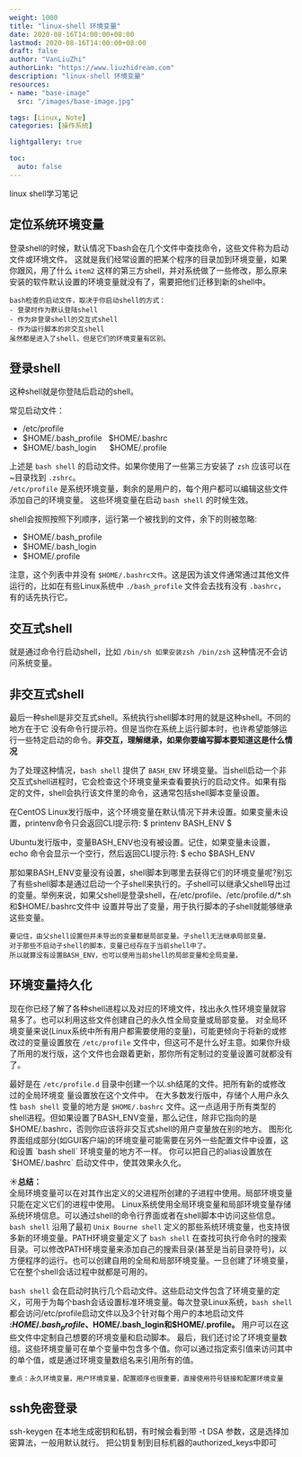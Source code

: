 ```yaml
---
weight: 1000
title: "linux-shell 环境变量"
date: 2020-08-16T14:00:00+08:00
lastmod: 2020-08-16T14:00:00+08:00
draft: false
author: "VanLiuZhi"
authorLink: "https://www.liuzhidream.com"
description: "linux-shell 环境变量"
resources:
- name: "base-image"
  src: "/images/base-image.jpg"

tags: [Linux, Note]
categories: [操作系统]

lightgallery: true

toc:
  auto: false
---
```


linux shell学习笔记

<!-- more -->

## 定位系统环境变量

登录shell的时候，默认情况下bash会在几个文件中查找命令，这些文件称为启动文件或环境文件。
这就是我们经常设置的把某个程序的目录加到环境变量，如果你跟风，用了什么 `item2` 这样的第三方shell，并对系统做了一些修改，那么原来安装的软件默认设置的环境变量就没有了，需要把他们迁移到新的shell中。

    bash检查的启动文件，取决于你启动shell的方式：
    - 登录时作为默认登陆shell
    - 作为非登录shell的交互式shell
    - 作为运行脚本的非交互shell
    虽然都是进入了shell，但是它们的环境变量有区别。

## 登录shell
这种shell就是你登陆后启动的shell。

常见启动文件：
- /etc/profile
- $HOME/.bash_profile&nbsp;&nbsp; $HOME/.bashrc
- $HOME/.bash_login&nbsp;&nbsp;&nbsp;&nbsp;&nbsp; $HOME/.profile

上述是 `bash shell` 的启动文件。如果你使用了一些第三方安装了 `zsh` 应该可以在~目录找到 `.zshrc`。<br/>
`/etc/profile` 是系统环境变量，剩余的是用户的，每个用户都可以编辑这些文件添加自己的环境变量。
这些环境变量在启动 `bash shell` 的时候生效。

shell会按照按照下列顺序，运行第一个被找到的文件，余下的则被忽略:
- $HOME/.bash_profile  
- $HOME/.bash_login
- $HOME/.profile

注意，这个列表中并没有 `$HOME/.bashrc文件`。这是因为该文件通常通过其他文件运行的，比如在有些Linux系统中 `./bash_profile` 文件会去找有没有 `.bashrc`，有的话先执行它。

## 交互式shell
就是通过命令行启动shell，比如 `/bin/sh 如果安装zsh /bin/zsh` 这种情况不会访问系统变量。

## 非交互式shell
最后一种shell是非交互式shell。系统执行shell脚本时用的就是这种shell。不同的地方在于它
没有命令行提示符。但是当你在系统上运行脚本时，也许希望能够运行一些特定启动的命令。**非交互，理解继承，如果你要编写脚本要知道这是什么情况**

为了处理这种情况，`bash shell` 提供了 `BASH_ENV` 环境变量。当shell启动一个非交互式shell进程时，它会检查这个环境变量来查看要执行的启动文件。如果有指定的文件，shell会执行该文件里的命令，这通常包括shell脚本变量设置。

在CentOS Linux发行版中，这个环境变量在默认情况下并未设置。如果变量未设置，printenv命令只会返回CLI提示符:
$ printenv BASH_ENV $

Ubuntu发行版中，变量BASH_ENV也没有被设置。记住，如果变量未设置，echo 命令会显示一个空行，然后返回CLI提示符:
$ echo $BASH_ENV

那如果BASH_ENV变量没有设置，shell脚本到哪里去获得它们的环境变量呢?别忘了有些shell脚本是通过启动一个子shell来执行的。子shell可以继承父shell导出过的变量。举例来说，如果父shell是登录shell，在/etc/profile、/etc/profile.d/*.sh和$HOME/.bashrc文件中
设置并导出了变量，用于执行脚本的子shell就能够继承这些变量。 

    要记住，由父shell设置但并未导出的变量都是局部变量。子shell无法继承局部变量。
    对于那些不启动子shell的脚本，变量已经存在于当前shell中了。
    所以就算没有设置BASH_ENV，也可以使用当前shell的局部变量和全局变量。

## 环境变量持久化

现在你已经了解了各种shell进程以及对应的环境文件，找出永久性环境变量就容易多了。也可以利用这些文件创建自己的永久性全局变量或局部变量。
对全局环境变量来说(Linux系统中所有用户都需要使用的变量)，可能更倾向于将新的或修改过的变量设置放在 `/etc/profile` 文件中，但这可不是什么好主意。如果你升级了所用的发行版，这个文件也会跟着更新，那你所有定制过的变量设置可就都没有了。

最好是在 `/etc/profile.d` 目录中创建一个以.sh结尾的文件。把所有新的或修改过的全局环境变 量设置放在这个文件中。
在大多数发行版中，存储个人用户永久性 `bash shell` 变量的地方是 `$HOME/.bashrc` 文件。这一点适用于所有类型的shell进程。但如果设置了BASH_ENV变量，那么记住，除非它指向的是 $HOME/.bashrc，否则你应该将非交互式shell的用户变量放在别的地方。
图形化界面组成部分(如GUI客户端)的环境变量可能需要在另外一些配置文件中设置，这和设置 `bash shell` 环境变量的地方不一样。
你可以把自己的alias设置放在 `$HOME/.bashrc` 启动文件中，使其效果永久化。

:sunny:**总结：**<br/>
全局环境变量可以在对其作出定义的父进程所创建的子进程中使用。局部环境变量只能在定义它们的进程中使用。
Linux系统使用全局环境变量和局部环境变量存储系统环境信息。可以通过shell的命令行界面或者在shell脚本中访问这些信息。`bash shell` 沿用了最初 `Unix Bourne shell` 定义的那些系统环境变量，也支持很多新的环境变量。PATH环境变量定义了 `bash shell` 在查找可执行命令时的搜索目录。可以修改PATH环境变量来添加自己的搜索目录(甚至是当前目录符号)，以方便程序的运行。也可以创建自用的全局和局部环境变量。一旦创建了环境变量，它在整个shell会话过程中就都是可用的。

`bash shell` 会在启动时执行几个启动文件。这些启动文件包含了环境变量的定义，可用于为每个bash会话设置标准环境变量。每次登录Linux系统，`bash shell`  都会访问/etc/profile启动文件以及3个针对每个用户的本地启动文件 **:$HOME/.bash_profile、$HOME/.bash_login和$HOME/.profile。** 用户可以在这些文件中定制自己想要的环境变量和启动脚本。
最后，我们还讨论了环境变量数组。这些环境变量可在单个变量中包含多个值。你可以通过指定索引值来访问其中的单个值，或是通过环境变量数组名来引用所有的值。

    重点：永久环境变量，用户环境变量，配置顺序也很重要，直接使用符号链接和配置环境变量

## ssh免密登录

ssh-keygen 在本地生成密钥和私钥，有时候会看到带 -t DSA 参数，这是选择加密算法，一般用默认就行。
把公钥复制到目标机器的authorized_keys中即可

